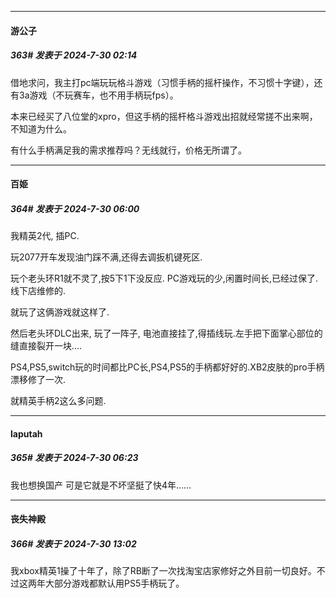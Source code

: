 ﻿
*****

####  游公子  
##### 363#       发表于 2024-7-30 02:14

借地求问，我主打pc端玩玩格斗游戏（习惯手柄的摇杆操作，不习惯十字键），还有3a游戏（不玩赛车，也不用手柄玩fps）。

本来已经买了八位堂的xpro，但这手柄的摇杆格斗游戏出招就经常搓不出来啊，不知道为什么。

有什么手柄满足我的需求推荐吗？无线就行，价格无所谓了。


*****

####  百姫  
##### 364#       发表于 2024-7-30 06:00

我精英2代, 插PC.

玩2077开车发现油门踩不满,还得去调扳机键死区.

玩个老头环R1就不灵了,按5下1下没反应. PC游戏玩的少,闲置时间长,已经过保了.线下店维修的.

就玩了这俩游戏就这样了.

然后老头环DLC出来, 玩了一阵子, 电池直接挂了,得插线玩.左手把下面掌心部位的缝直接裂开一块....

PS4,PS5,switch玩的时间都比PC长,PS4,PS5的手柄都好好的.XB2皮肤的pro手柄漂移修了一次.

就精英手柄2这么多问题.


*****

####  laputah  
##### 365#       发表于 2024-7-30 06:23

我也想换国产 可是它就是不坏坚挺了快4年……


*****

####  丧失神殿  
##### 366#       发表于 2024-7-30 13:02

我xbox精英1操了十年了，除了RB断了一次找淘宝店家修好之外目前一切良好。不过这两年大部分游戏都默认用PS5手柄玩了。


